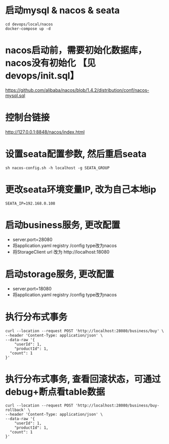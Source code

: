 # 启动mysql & nacos & seata
```
cd devops/local/nacos
docker-compose up -d
```
# nacos启动前，需要初始化数据库，nacos没有初始化 【见devops/init.sql】
https://github.com/alibaba/nacos/blob/1.4.2/distribution/conf/nacos-mysql.sql

# 控制台链接

http://127.0.0.1:8848/nacos/index.html
# 设置seata配置参数, 然后重启seata
```
sh nacos-config.sh -h localhost -g SEATA_GROUP
```

# 更改seata环境变量IP, 改为自己本地ip 
```
SEATA_IP=192.168.0.108
```
# 启动business服务, 更改配置
- server.port=28080
- 将application.yaml registry /config type改为nacos
- 将StorageClient url 改为 http://localhost:18080

# 启动storage服务, 更改配置
- server.port=18080
- 将application.yaml registry /config type改为nacos

# 执行分布式事务
```
curl --location --request POST 'http://localhost:28080/business/buy' \
--header 'Content-Type: application/json' \
--data-raw '{
	"userId": 1,
	"productId": 1,
  "count": 1
}'
```

# 执行分布式事务, 查看回滚状态，可通过debug+断点看table数据
```
curl --location --request POST 'http://localhost:28080/business/buy-rollback' \
--header 'Content-Type: application/json' \
--data-raw '{
	"userId": 1,
	"productId": 1,
  "count": 1
}'
```
